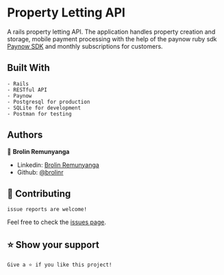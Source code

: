 # Property Letting API

A rails property letting API. The application handles property creation and storage, mobile payment processing with the help of the paynow ruby sdk [Paynow SDK](https://github.com/gitnyasha/paynow-ruby-sdk) and monthly subscriptions for customers.

## Built With

    - Rails
    - RESTful API
    - Paynow
    - Postgresql for production
    - SQLite for development
    - Postman for testing

## Authors

👤 **Brolin Remunyanga**

- Linkedin: [Brolin Remunyanga](https://www.linkedin.com/brolinr-remunyanga/)
- Github: [@brolinr](https://github.com/brolinr)

## 🤝 Contributing

    issue reports are welcome!

Feel free to check the [issues page](../../issues).

## ⭐️ Show your support

    Give a ⭐️ if you like this project!

